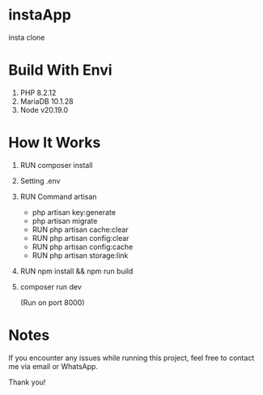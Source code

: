 # instaApp

insta clone

# Build With Envi

1. PHP 8.2.12
2. MariaDB 10.1.28
3. Node v20.19.0

# How It Works

1. RUN composer install
2. Setting .env
3. RUN Command artisan
    - php artisan key:generate
    - php artisan migrate
    - RUN php artisan cache:clear
    - RUN php artisan config:clear
    - RUN php artisan config:cache
    - RUN php artisan storage:link
4. RUN npm install && npm run build
5. composer run dev

    (Run on port 8000)

# Notes

If you encounter any issues while running this project, feel free to contact me via email or WhatsApp.

Thank you!
